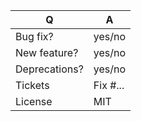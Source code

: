 | Q             | A
| ------------- | ---
| Bug fix?      | yes/no
| New feature?  | yes/no
| Deprecations? | yes/no
| Tickets       | Fix #... <!-- prefix each issue number with "Fix #", if any -->
| License       | MIT

<!--
Replace this notice by a short README for your feature/bugfix. This will help people
understand your PR and can be used as a start for the documentation.

Additionally:
 - Always add tests and ensure they pass.
 - Never break backward compatibility.
 - Legacy code removals go to the master branch.
-->
